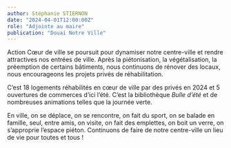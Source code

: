 ```yaml
---
author: Stéphanie STIERNON
date: "2024-04-01T12:00:00Z"
role: "Adjointe au maire"
publication: "Douai Notre Ville"
---
```


Action Cœur de ville se poursuit pour dynamiser notre centre-ville et rendre attractives nos entrées de ville. Après la piétonisation, la végétalisation, la préemption de certains bâtiments, nous continuons de rénover des locaux, nous encourageons les projets privés de réhabilitation.

C’est 18 logements réhabilités en cœur de ville par des privés en 2024 et 5 ouvertures de commerces d’ici l’été. C’est la bibliothèque *Bulle d’été* et de nombreuses animations telles que la journée verte.

En ville, on se déplace, on se rencontre, on fait du sport, on se balade en famille, seul, entre amis, on visite, on fait des emplettes, on boit un verre, on s’approprie l’espace piéton.
Continuons de faire de notre centre-ville un lieu de vie pour toutes et tous !
